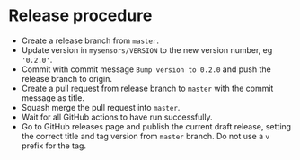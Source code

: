 # Release procedure

- Create a release branch from `master`.
- Update version in `mysensors/VERSION` to the new version number, eg `'0.2.0'`.
- Commit with commit message `Bump version to 0.2.0` and push the release branch to origin.
- Create a pull request from release branch to `master` with the commit message as title.
- Squash merge the pull request into `master`.
- Wait for all GitHub actions to have run successfully.
- Go to GitHub releases page and publish the current draft release, setting the correct title and tag version from `master` branch. Do not use a `v` prefix for the tag.
